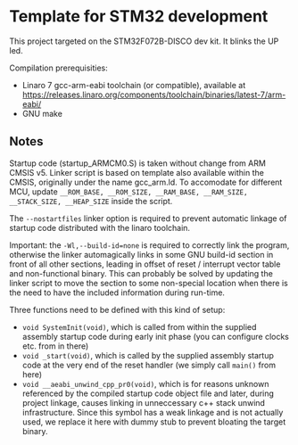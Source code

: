 Template for STM32 development
==============================
This project targeted on the STM32F072B-DISCO dev kit. It blinks the UP led.

Compilation prerequisities:

* Linaro 7 gcc-arm-eabi toolchain (or compatible), available at
  <https://releases.linaro.org/components/toolchain/binaries/latest-7/arm-eabi/>
* GNU make


Notes
-----
Startup code (startup_ARMCM0.S) is taken without change from ARM CMSIS v5.
Linker script is based on template also available within the CMSIS, originally under the name
gcc_arm.ld. To accomodate for different MCU, update `__ROM_BASE, __ROM_SIZE, __RAM_BASE,
__RAM_SIZE, __STACK_SIZE, __HEAP_SIZE` inside the script.

The `--nostartfiles` linker option is required to prevent automatic linkage of startup code
distributed with the linaro toolchain.

Important: the `-Wl,--build-id=none` is required to correctly link the program, otherwise
the linker automagically links in some GNU build-id section in front of all other sections, leading
in offset of reset / interrupt vector table and non-functional binary. This can probably be solved
by updating the linker script to move the section to some non-special location when there is the
need to have the included information during run-time.

Three functions need to be defined with this kind of setup:

* `void SystemInit(void)`, which is called from within the supplied assembly startup code during early init
  phase (you can configure clocks etc. from in there)
* `void _start(void)`, which is called by the supplied assembly startup code at the very end of the reset
  handler (we simply call `main()` from here)
* `void __aeabi_unwind_cpp_pr0(void)`, which is for reasons unknown referenced by the compiled startup
  code object file and later, during project linkage, causes linking in unneccessary c++ stack
  unwind infrastructure. Since this symbol has a weak linkage and is not actually used, we replace it here
  with dummy stub to prevent bloating the target binary.
